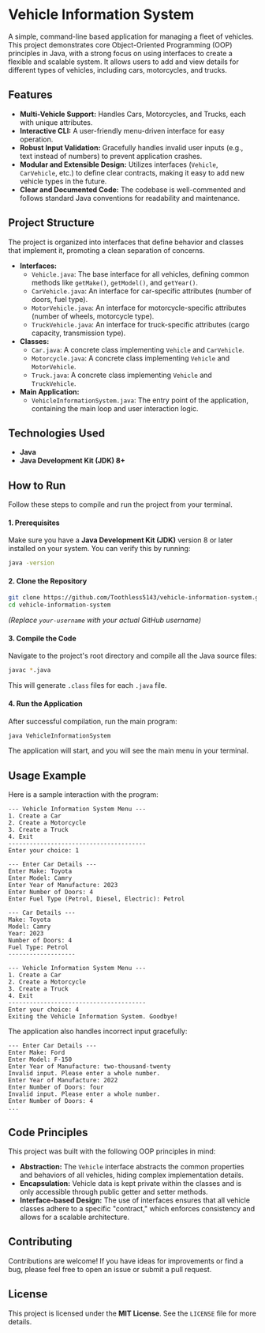 # Vehicle Information System

A simple, command-line based application for managing a fleet of vehicles. This project demonstrates core Object-Oriented Programming (OOP) principles in Java, with a strong focus on using interfaces to create a flexible and scalable system. It allows users to add and view details for different types of vehicles, including cars, motorcycles, and trucks.

## Features

-   **Multi-Vehicle Support:** Handles Cars, Motorcycles, and Trucks, each with unique attributes.
-   **Interactive CLI:** A user-friendly menu-driven interface for easy operation.
-   **Robust Input Validation:** Gracefully handles invalid user inputs (e.g., text instead of numbers) to prevent application crashes.
-   **Modular and Extensible Design:** Utilizes interfaces (`Vehicle`, `CarVehicle`, etc.) to define clear contracts, making it easy to add new vehicle types in the future.
-   **Clear and Documented Code:** The codebase is well-commented and follows standard Java conventions for readability and maintenance.

## Project Structure

The project is organized into interfaces that define behavior and classes that implement it, promoting a clean separation of concerns.

-   **Interfaces:**
    -   `Vehicle.java`: The base interface for all vehicles, defining common methods like `getMake()`, `getModel()`, and `getYear()`.
    -   `CarVehicle.java`: An interface for car-specific attributes (number of doors, fuel type).
    -   `MotorVehicle.java`: An interface for motorcycle-specific attributes (number of wheels, motorcycle type).
    -   `TruckVehicle.java`: An interface for truck-specific attributes (cargo capacity, transmission type).
-   **Classes:**
    -   `Car.java`: A concrete class implementing `Vehicle` and `CarVehicle`.
    -   `Motorcycle.java`: A concrete class implementing `Vehicle` and `MotorVehicle`.
    -   `Truck.java`: A concrete class implementing `Vehicle` and `TruckVehicle`.
-   **Main Application:**
    -   `VehicleInformationSystem.java`: The entry point of the application, containing the main loop and user interaction logic.

## Technologies Used

-   **Java**
-   **Java Development Kit (JDK) 8+**

## How to Run

Follow these steps to compile and run the project from your terminal.

#### 1. Prerequisites

Make sure you have a **Java Development Kit (JDK)** version 8 or later installed on your system. You can verify this by running:
```sh
java -version
```

#### 2. Clone the Repository

```sh
git clone https://github.com/Toothless5143/vehicle-information-system.git
cd vehicle-information-system
```
*(Replace `your-username` with your actual GitHub username)*

#### 3. Compile the Code

Navigate to the project's root directory and compile all the Java source files:
```sh
javac *.java
```
This will generate `.class` files for each `.java` file.

#### 4. Run the Application

After successful compilation, run the main program:
```sh
java VehicleInformationSystem
```
The application will start, and you will see the main menu in your terminal.

## Usage Example

Here is a sample interaction with the program:

```
--- Vehicle Information System Menu ---
1. Create a Car
2. Create a Motorcycle
3. Create a Truck
4. Exit
---------------------------------------
Enter your choice: 1

--- Enter Car Details ---
Enter Make: Toyota
Enter Model: Camry
Enter Year of Manufacture: 2023
Enter Number of Doors: 4
Enter Fuel Type (Petrol, Diesel, Electric): Petrol

--- Car Details ---
Make: Toyota
Model: Camry
Year: 2023
Number of Doors: 4
Fuel Type: Petrol
-------------------

--- Vehicle Information System Menu ---
1. Create a Car
2. Create a Motorcycle
3. Create a Truck
4. Exit
---------------------------------------
Enter your choice: 4
Exiting the Vehicle Information System. Goodbye!
```

The application also handles incorrect input gracefully:
```
--- Enter Car Details ---
Enter Make: Ford
Enter Model: F-150
Enter Year of Manufacture: two-thousand-twenty
Invalid input. Please enter a whole number.
Enter Year of Manufacture: 2022
Enter Number of Doors: four
Invalid input. Please enter a whole number.
Enter Number of Doors: 4
...
```

## Code Principles

This project was built with the following OOP principles in mind:

-   **Abstraction:** The `Vehicle` interface abstracts the common properties and behaviors of all vehicles, hiding complex implementation details.
-   **Encapsulation:** Vehicle data is kept private within the classes and is only accessible through public getter and setter methods.
-   **Interface-based Design:** The use of interfaces ensures that all vehicle classes adhere to a specific "contract," which enforces consistency and allows for a scalable architecture.

## Contributing

Contributions are welcome! If you have ideas for improvements or find a bug, please feel free to open an issue or submit a pull request.

## License

This project is licensed under the **MIT License**. See the `LICENSE` file for more details.
